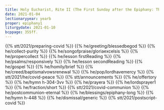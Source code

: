 ```yaml
---
title: Holy Eucharist, Rite II (The First Sunday after the Epiphany: The Baptism of Our Lord)
date: 2021-01-04
lectionaryyear: yearb
proper: epiphany1
liturgydate: 2021-01-10
bcppage: 355ff.
---
```

{{% stt/2021/preparing-covid %}}
{{% he/greeting/blessedbegod %}}
{{% he/collect-purity %}}
{{% he/songofpraise/gloriaexcelsis %}}
{{% he/propercollect %}}
{{% he/lesson firstReading %}}
{{% he/psalms/responsively %}}
{{% he/lesson secondReading %}}
{{% he/gospel %}}
{{% he/homily/brief %}}
{{% he/creed/baptismalvowsrenewal %}}
{{% he/pop/lordhavemercy %}}
{{% stt/2021/he/covid-peace %}}
{{% stt/announcements %}}
{{% he/offertory %}}
{{% he/hymn h-304-3vv %}}
{{% he/prayera %}}
{{% he/lordsprayer1 %}}
{{% he/fraction/short %}}
{{% stt/2021/covid-communion %}}
{{% he/postcommunion-eternal %}}
{{% he/blessings/epiphany-long %}}
{{% he/hymn h-448 %}}
{{% he/dismissal/generic %}}
{{% stt/2021/postscript-covid %}}
